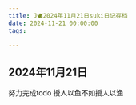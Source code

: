 ```yaml
---
title: J🕊️2024年11月21日suki日记存档
date: 2024-11-21 00:00:00
tags:

---
```


## 2024年11月21日

努力完成todo
授人以鱼不如授人以渔
